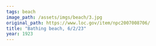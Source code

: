 ```yaml
---
tags: beach
image_path: /assets/imgs/beach/3.jpg
original_path: https://www.loc.gov/item/npc2007008706/
title: "Bathing beach, 6/2/23"
year: 1923
---
```




